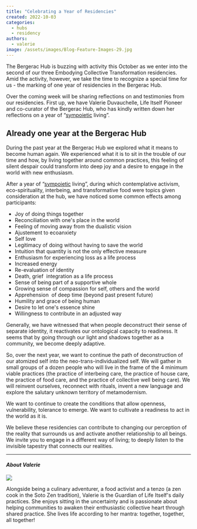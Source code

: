```yaml
---
title: "Celebrating a Year of Residencies"
created: 2022-10-03
categories: 
  - hubs
  - residency
authors: 
  - valerie
image: /assets/images/Blog-Feature-Images-29.jpg
---
```


The Bergerac Hub is buzzing with activity this October as we enter into the second of our three Embodying Collective Transformation residencies. Amid the activity, however, we take the time to recognize a special time for us - the marking of one year of residencies in the Bergerac Hub.

Over the coming week will be sharing reflections on and testimonies from our residencies. First up, we have Valerie Duvauchelle, Life Itself Pioneer and co-curator of the Bergerac Hub, who has kindly written down her reflections on a year of “[sympoietic](https://en.wiktionary.org/wiki/sympoietic) living”.

## Already one year at the Bergerac Hub

During the past year at the Bergerac Hub we explored what it means to become human again. We experienced what it is to sit in the trouble of our time and how, by living together around common practices, this feeling of silent despair could transform into deep joy and a desire to engage in the world with new enthusiasm. 

After a year of “[sympoietic](https://en.wiktionary.org/wiki/sympoietic) living”, during which contemplative activism, eco-spirituality, interbeing, and transformative food were topics given consideration at the hub, we have noticed some common effects among participants: 

- Joy of doing things together 
- Reconciliation with one's place in the world 
- Feeling of moving away from the dualistic vision
- Ajustement to ecoanxiety
- Self love 
- Legitimacy of doing without having to save the world 
- Intuition that quantity is not the only effective measure 
- Enthusiasm for experiencing loss as a life process
- Increased energy 
- Re-evaluation of identity 
- Death, grief  integration as a life process
- Sense of being part of a supportive whole 
- Growing sense of compassion for self, others and the world 
- Apprehension  of deep time (beyond past present future)
- Humility and grace of being human
- Desire to let one's essence shine 
- Willingness to contribute in an adjusted way

Generally, we have witnessed that when people deconstruct their sense of separate identity, it reactivates our ontological capacity to readiness. It seems that by going through our light and shadows together as a community, we become deeply adaptive.

So, over the next year, we want to continue the path of deconstruction of our atomized self into the neo-trans-individualized self. We will gather in small groups of a dozen people who will live in the frame of the 4 minimum viable practices (the practice of interbeing care, the practice of house care, the practice of food care, and the practice of collective well being care). We will reinvent ourselves, reconnect with rituals, invent a new language and explore the salutary unknown territory of metamodernism.

We want to continue to create the conditions that allow openness, vulnerability, tolerance to emerge. We want to cultivate a readiness to act in the world as it is.

We believe these residencies can contribute to changing our perception of the reality that surrounds us and activate another relationship to all beings. We invite you to engage in a different way of living; to deeply listen to the invisible tapestry that connects our realities. 

* * *

#### _About Valerie_

![](/assets/images/star-portrait--1024x683.jpg)

Alongside being a culinary adventurer, a food activist and a tenzo (a zen cook in the Soto Zen tradition), Valerie is the Guardian of Life Itself's daily practices. She enjoys sitting in the uncertainty and is passionate about helping communities to awaken their enthusiastic collective heart through shared practice. She lives life according to her mantra: together, together, all together!
